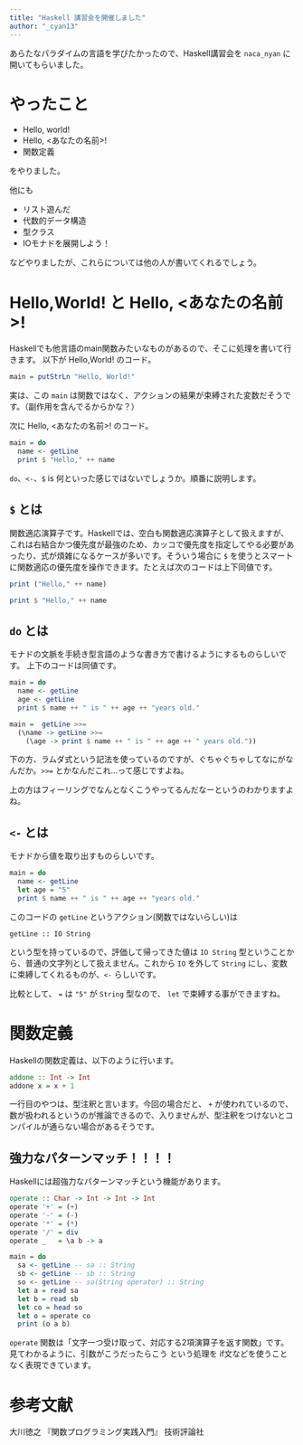 ```yaml
---
title: "Haskell 講習会を開催しました"
author: "_cyan13"
---
```


あらたなパラダイムの言語を学びたかったので、Haskell講習会を `naca_nyan` に開いてもらいました。

# やったこと

- Hello, world!
- Hello, <あなたの名前>!
- 関数定義

をやりました。

他にも

- リスト遊んだ
- 代数的データ構造
- 型クラス
- IOモナドを展開しよう！

などやりましたが、これらについては他の人が書いてくれるでしょう。

# Hello,World! と Hello, <あなたの名前>!

Haskellでも他言語のmain関数みたいなものがあるので、そこに処理を書いて行きます。
以下が Hello,World! のコード。

```haskell
main = putStrLn "Hello, World!"
```

実は、この `main` は関数ではなく、アクションの結果が束縛された変数だそうです。（副作用を含んでるからかな？）

次に Hello, <あなたの名前>! のコード。

```haskell
main = do
  name <- getLine
  print $ "Hello," ++ name

```

`do`、`<-`、`$` is 何といった感じではないでしょうか。順番に説明します。

## `$` とは

関数適応演算子です。Haskellでは、空白も関数適応演算子として扱えますが、これは右結合かつ優先度が最強のため、カッコで優先度を指定してやる必要があったり、式が煩雑になるケースが多いです。そういう場合に `$` を使うとスマートに関数適応の優先度を操作できます。たとえば次のコードは上下同値です。

```haskell
print ("Hello," ++ name)

print $ "Hello," ++ name
```

## `do` とは

モナドの文脈を手続き型言語のような書き方で書けるようにするものらしいです。
上下のコードは同値です。


```haskell
main = do
  name <- getLine
  age <- getLine
  print $ name ++ " is " ++ age ++ "years old."

main =  getLine >>= 
  (\name -> getLine >>= 
    (\age -> print $ name ++ " is " ++ age ++ " years old."))

```

下の方、ラムダ式という記法を使っているのですが、ぐちゃぐちゃしてなにがなんだか。`>>=`
とかなんだこれ...って感じですよね。

上の方はフィーリングでなんとなくこうやってるんだなーというのわかりますよね。

## `<-` とは

モナドから値を取り出すものらしいです。

```haskell
main = do
  name <- getLine
  let age = "5"
  print $ name ++ " is " ++ age ++ "years old."

```

このコードの `getLine` というアクション(関数ではないらしい)は

``` 
getLine :: IO String 
```

という型を持っているので、評価して帰ってきた値は `IO String` 型ということから、普通の文字列として扱えません。これから `IO` を外して `String` にし、変数に束縛してくれるものが、`<-` らしいです。

比較として、 `=` は `"5"` が `String` 型なので、 `let` で束縛する事ができますね。

# 関数定義

Haskellの関数定義は、以下のように行います。

```haskell
addone :: Int -> Int
addone x = x + 1 
```

一行目のやつは、型注釈と言います。今回の場合だと、 `+` が使われているので、数が扱われるというのが推論できるので、入りませんが、型注釈をつけないとコンパイルが通らない場合があるそうです。

## 強力なパターンマッチ！！！！

Haskellには超強力なパターンマッチという機能があります。

```haskell
operate :: Char -> Int -> Int -> Int 
operate '+' = (+)
operate '-' = (-)
operate '*' = (*)
operate '/' = div
operate _   = \a b -> a

main = do
  sa <- getLine -- sa :: String
  sb <- getLine -- sb :: String
  so <- getLine -- so(String operator) :: String
  let a = read sa
  let b = read sb
  let co = head so
  let o = operate co
  print (o a b)
```

`operate` 関数は「文字一つ受け取って、対応する2項演算子を返す関数」です。
見てわかるように、引数がこうだったらこう という処理を if文などを使うことなく表現できています。

# 参考文献

大川徳之 『関数プログラミング実践入門』 技術評論社
